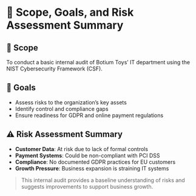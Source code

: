 # 📄 Scope, Goals, and Risk Assessment Summary

## 🔭 Scope

To conduct a basic internal audit of Botium Toys’ IT department using the NIST Cybersecurity Framework (CSF).

## 🎯 Goals

- Assess risks to the organization’s key assets
- Identify control and compliance gaps
- Ensure readiness for GDPR and online payment regulations

## ⚠️ Risk Assessment Summary

- **Customer Data**: At risk due to lack of formal controls
- **Payment Systems**: Could be non-compliant with PCI DSS
- **Compliance**: No documented GDPR practices for EU customers
- **Growth Pressure**: Business expansion is straining IT systems

> This internal audit provides a baseline understanding of risks and suggests improvements to support business growth.
